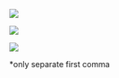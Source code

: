 ﻿![](https://lh4.googleusercontent.com/g6mvO2vqOSAUoEDfj3NUnGi7sVfzVpUqdaqn030EKb9aJHQm5rgYiZucsEtR8UIk4BaAtg2TblHQvyJC90dvpR5fTnHFOJuefsF_lSIyrJNfdiw0AINyJoqUHB-57OUBxDsdVW__)

![](https://lh3.googleusercontent.com/YfL-RQTvHYKJhsub_uY9YPlCy40Ebbwc7pxlyA1ZgjO6umCpV01XXRzbL3cWT1MLLup1WxrvmmG2FSmdJoMIe_fvuhhG8h8qQTxd2GwHIztcVWS3ephowJh7OFQnj2qT7SZGESVZ)

![](https://lh6.googleusercontent.com/FCsjM364pUSIEJHX5phFdqnrb6TETIpt_DXqMYcp26qR6R5v3u0zOjspnB5THmEUzyWMqLq3o7_JViZwrEZnUXQVT3U9tNnGBDi4V4KF67joXBfXNiDmUOdnp4aX9K8Gwea7LDHE)

*only separate first comma
